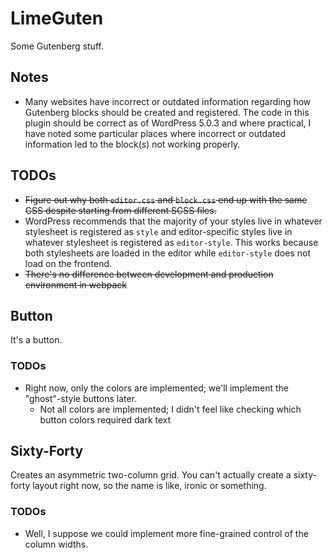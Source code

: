 # LimeGuten #

Some Gutenberg stuff.

## Notes ##

* Many websites have incorrect or outdated information regarding how Gutenberg blocks should be created and registered. The code in this plugin should be correct as of WordPress 5.0.3 and where practical, I have noted some particular places where incorrect or outdated information led to the block(s) not working properly.

## TODOs ##

* ~~Figure out why both `editor.css` and `block.css` end up with the same CSS despite starting from different SCSS files.~~
* WordPress recommends that the majority of your styles live in whatever stylesheet is registered as `style` and editor-specific styles live in whatever stylesheet is registered as `editor-style`. This works because both stylesheets are loaded in the editor while `editor-style` does not load on the frontend.
* ~~There's no difference between development and production environment in webpack~~

## Button ##

It's a button.

### TODOs ###

* Right now, only the colors are implemented; we'll implement the "ghost"-style buttons later.
  * Not all colors are implemented; I didn't feel like checking which button colors required dark text

## Sixty-Forty ##

Creates an asymmetric two-column grid. You can't actually create a sixty-forty
layout right now, so the name is like, ironic or something.

### TODOs ###

* Well, I suppose we could implement more fine-grained control of the column
  widths.
